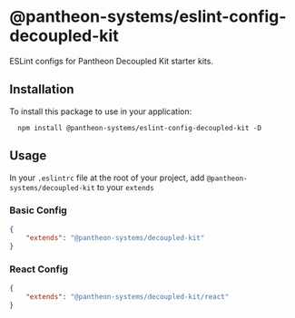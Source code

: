 # @pantheon-systems/eslint-config-decoupled-kit

ESLint configs for Pantheon Decoupled Kit starter kits.

## Installation

To install this package to use in your application:

```shell
  npm install @pantheon-systems/eslint-config-decoupled-kit -D
```

## Usage

In your `.eslintrc` file at the root of your project, add
`@pantheon-systems/decoupled-kit` to your `extends`

### Basic Config

```json
{
	"extends": "@pantheon-systems/decoupled-kit"
}
```

### React Config

```json
{
	"extends": "@pantheon-systems/decoupled-kit/react"
}
```
